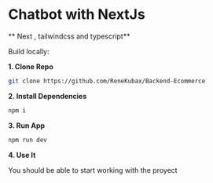 # Chatbot with NextJs

** Next , tailwindcss and typescript**

Build locally:

**1. Clone Repo**

```bash
git clone https://github.com/ReneKubax/Backend-Ecommerce
```

**2. Install Dependencies**

```bash
npm i
```


**3. Run App**

```bash
npm run dev
```

**4. Use It**

You should be able to start working with the proyect

